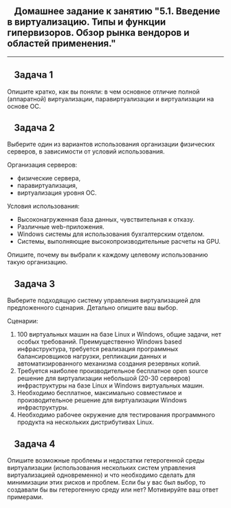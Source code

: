 <div id="readme" class="Box-body readme blob js-code-block-container p-5 p-xl-6 gist-border-0">
<article class="markdown-body entry-content container-lg" itemprop="text">
<h1 dir="auto"><svg class="octicon octicon-link" viewBox="0 0 16 16" version="1.1" width="16" height="16" aria-hidden="true"></svg></a>Домашнее задание к занятию "5.1. Введение в виртуализацию. Типы и функции гипервизоров. Обзор рынка вендоров и областей применения."</h1>
<hr>
<h2 dir="auto"><svg class="octicon octicon-link" viewBox="0 0 16 16" version="1.1" width="16" height="16" aria-hidden="true"></svg></a>Задача 1</h2>
<p dir="auto">Опишите кратко, как вы поняли: в чем основное отличие полной (аппаратной) виртуализации, паравиртуализации и виртуализации на основе ОС.</p>
<h2 dir="auto"><svg class="octicon octicon-link" viewBox="0 0 16 16" version="1.1" width="16" height="16" aria-hidden="true"></svg></a>Задача 2</h2>
<p dir="auto">Выберите один из вариантов использования организации физических серверов, в зависимости от условий использования.</p>
<p dir="auto">Организация серверов:</p>
<ul dir="auto">
<li>физические сервера,</li>
<li>паравиртуализация,</li>
<li>виртуализация уровня ОС.</li>
</ul>
<p dir="auto">Условия использования:</p>
<ul dir="auto">
<li>Высоконагруженная база данных, чувствительная к отказу.</li>
<li>Различные web-приложения.</li>
<li>Windows системы для использования бухгалтерским отделом.</li>
<li>Системы, выполняющие высокопроизводительные расчеты на GPU.</li>
</ul>
<p dir="auto">Опишите, почему вы выбрали к каждому целевому использованию такую организацию.</p>
<h2 dir="auto"><svg class="octicon octicon-link" viewBox="0 0 16 16" version="1.1" width="16" height="16" aria-hidden="true"></svg></a>Задача 3</h2>
<p dir="auto">Выберите подходящую систему управления виртуализацией для предложенного сценария. Детально опишите ваш выбор.</p>
<p dir="auto">Сценарии:</p>
<ol dir="auto">
<li>100 виртуальных машин на базе Linux и Windows, общие задачи, нет особых требований. Преимущественно Windows based инфраструктура, требуется реализация программных балансировщиков нагрузки, репликации данных и автоматизированного механизма создания резервных копий.</li>
<li>Требуется наиболее производительное бесплатное open source решение для виртуализации небольшой (20-30 серверов) инфраструктуры на базе Linux и Windows виртуальных машин.</li>
<li>Необходимо бесплатное, максимально совместимое и производительное решение для виртуализации Windows инфраструктуры.</li>
<li>Необходимо рабочее окружение для тестирования программного продукта на нескольких дистрибутивах Linux.</li>
</ol>
<h2 dir="auto"><svg class="octicon octicon-link" viewBox="0 0 16 16" version="1.1" width="16" height="16" aria-hidden="true"></svg></a>Задача 4</h2>
<p dir="auto">Опишите возможные проблемы и недостатки гетерогенной среды виртуализации (использования нескольких систем управления виртуализацией одновременно) и что необходимо сделать для минимизации этих рисков и проблем. Если бы у вас был выбор, то создавали бы вы гетерогенную среду или нет? Мотивируйте ваш ответ примерами.</p>
</article>
</div>
